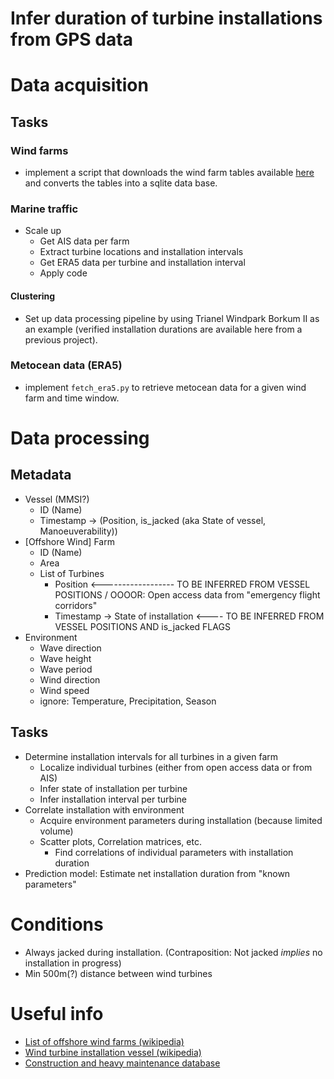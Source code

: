 # Infer duration of turbine installations from GPS data

# Data acquisition

## Tasks
### Wind farms
- implement a script that downloads the wind farm tables available [here](https://de.wikipedia.org/wiki/Liste_der_Offshore-Windparks)
  and converts the tables into a sqlite data base.

### Marine traffic
- Scale up
    - Get AIS data per farm
    - Extract turbine locations and installation intervals
    - Get ERA5 data per turbine and installation interval
    - Apply code

#### Clustering
- Set up data processing pipeline by using Trianel Windpark Borkum II as an example (verified installation 
  durations are available here from a previous project).

### Metocean data (ERA5)
- implement `fetch_era5.py` to retrieve metocean data for a given wind farm and time window. 



# Data processing

## Metadata

- Vessel (MMSI?)
    - ID (Name)
    - Timestamp -> (Position, is_jacked (aka State of vessel, Manoeuverability))
- [Offshore Wind] Farm
    - ID (Name)
    - Area
    - List of Turbines
        - Position <------------------ TO BE INFERRED FROM VESSEL POSITIONS / OOOOR: Open access data from "emergency flight corridors"
        - Timestamp -> State of installation  <---- TO BE INFERRED FROM VESSEL POSITIONS AND is_jacked FLAGS
- Environment
    - Wave direction
    - Wave height
    - Wave period
    - Wind direction
    - Wind speed
    - ignore: Temperature, Precipitation, Season

## Tasks

- Determine installation intervals for all turbines in a given farm
    - Localize individual turbines (either from open access data or from AIS)
    - Infer state of installation per turbine
    - Infer installation interval per turbine
- Correlate installation with environment
    - Acquire environment parameters during installation (because limited volume)
    - Scatter plots, Correlation matrices, etc.
        - Find correlations of individual parameters with installation duration
- Prediction model: Estimate net installation duration from "known parameters"


# Conditions

- Always jacked during installation. (Contraposition: Not jacked $implies$ no installation in progress)
- Min 500m(?) distance between wind turbines


# Useful info

- [List of offshore wind farms (wikipedia)](https://en.wikipedia.org/wiki/List_of_offshore_wind_farms)
- [Wind turbine installation vessel (wikipedia)](https://en.wikipedia.org/wiki/Wind_turbine_installation_vessel)
- [Construction and heavy maintenance database](https://www.4coffshore.com/vessels/construction-and-heavy-maintenance.html)
